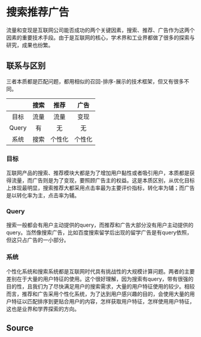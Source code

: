 # 搜索推荐广告

流量和变现是互联网公司能否成功的两个关键因素，搜索、推荐、广告作为这两个因素的重要技术手段。由于是互联网的核心，学术界和工业界都做了很多的探索与研究，成果也纷繁。 

## 联系与区别

三者本质都是匹配问题，都用相似的召回-排序-展示的技术框架，但又有很多不同。

|  | 搜索 | 推荐 | 广告 |
| :---: | :---: | :---: | :---: |
| 目标 | 流量 | 流量 | 变现 |
| Query | 有 | 无 | 无 |
| 系统 | 搜索 | 个性化 | 个性化 |

### 目标

互联网产品的搜索、推荐模块大都是为了增加用户黏性或者吸引用户，本质都是获得流量，而广告则是为了变现，要照顾广告主的权益。这是本质区别，从优化目标上体现最明显，搜索推荐大都采用点击率最为主要评价指标，转化率为辅；而广告是以转化率为主，点击率为辅。

### Query

搜索一般都会有用户主动提供的query，而推荐和广告大部分没有用户主动提供的query。当然像搜索广告，比如百度搜索留学后出现的留学广告是有query依照，但这只占广告的一小部分。

### 系统

个性化系统和搜索系统都是互联网时代具有挑战性的大规模计算问题。两者的主要差别在于大量的用户特征的使用。这个很好理解，因为搜索有query，带有很强的目的性，且我们为了尽快满足用户的搜索需求，大量的用户特征使用的较少。相较而言，推荐和广告采用个性化系统，为了达到用户感兴趣的目的，会使用大量的用户特征以匹配排序到更贴合用户的内容，怎样获取用户特征，怎样使用用户特征，这也是业界和学界探索的方向。

## Source





